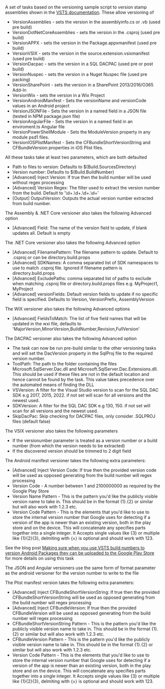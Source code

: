 
A set of tasks based on the versioning sample script to version stamp assemblies shown in the [VSTS documentation](https://msdn.microsoft.com/Library/vs/alm/Build/scripts/index
). These allow versioning of

* VersionAssemblies - sets the version in the assemblyinfo.cs or .vb (used pre build)
* VersionDotNetCoreAssemblies - sets the version in the .csproj (used pre build)
* VersionAPPX - sets the version in the Package.appxmanifest (used pre build)
* VersionVSIX - sets the version in the source.extension.vsixmanifest (used pre build)
* VersionDacpac - sets the version in a SQL DACPAC (used pre or post build)
* VersionNuspec - sets the version in a Nuget Nuspec file (used pre packing)
* VersionSharePoint - sets the version in a SharePoint 2013/2016/O365 Add-In
* VersionWix - sets the version in a Wix Project
* VersionAndroidManifest - Sets the versionName and versionCode values in an Android project
* VersionJSONFile - Sets the version in a named field in a JSON file (tested in NPM package.json file)
* VersionAngularFile - Sets the version in a named field in an enviroment.ts Angular file
* VersionPowerShellModule - Sets the ModuleVersion property in any module psd1 files.
* VersionIOSPlistManifest - Sets the CFBundleShortVersionString and CFBundleVersion properties in iOS Plist files.

All these tasks take at least two parameters, which are both defaulted

* Path to files to version: Defaults to $(Build.SourcesDirectory)
* Version number: Defaults to $(Build.BuildNumber)
* [Advanced] Inject Version: If true then the build number will be used without regex processing
* [Advanced] Version Regex: The filter used to extract the version number from the build. Default to '\d+\.\d+\.\d+\.\d+'
* [Output] OutputVersion: Outputs the actual version number extracted from build number.

The Assembly & .NET Core versioner also takes the following Advanced option

* [Advanced] Field: The name of the version field to update, if blank updates all. Default is empty

The .NET Core versioner also takes the following Advanced option

* [Advanced] FilenamePattern: The filename pattern to update. Default to .csproj or can be directory.build.props
* [Advanced] SDKNames: A comma separated list of SDK namespaces to use to match .csproj file. Ignored if filename pattern is directory.build.props
* [Advanced] ExcludePaths:  comma separated list of paths to exclude when matching .csproj file or directory.build.props files e.g. MyProject1, MyProject
* [Advanced] versionFields: Default version fields to update if no specific field is specified. Defaults to Version, VersionPrefix, AssemblyVersion

The WIX versioner also takes the following Advanced options

* [Advanced] FieldsToMatch: The list of five field names that will be updated in the wxi file, defaults to 'MajorVersion,MinorVersion,BuildNumber,Revision,FullVersion'

The DACPAC versioner also takes the following Advanced option

* The task can now be run pre-build similar to the other versioning tasks and will set the DacVersion property in the SqlProj file to the required version number.
* ToolPath: The path to the folder containing the files Microsoft.SqlServer.Dac.dll and Microsoft.SqlServer.Dac.Extensions.dll. This should be used if these files are not in the default location and hence cannot be found by the task. This value takes precedence over the automated means of finding the DLL
* VSVersion: A filter for the Visual Studio version to scan for the SQL DAC SDK e.g 2017, 2015, 2022. if not set will scan for all versions and the newest used.
* SDKVersion: A filter for the SQL DAC SDK e.g 130, 150. if not set will scan for all versions and the newest used.
* SkipDacPac: Skip checking for DACPAC files, only consider .SQLPROJ files (default false)

The VSIX versioner also takes the following parameters

* If the versionumber parameter is treated as a version number or a build number (from which the version needs to be extracted)
* If the discovered version should be trimmed to 2 digit field

The Android manifest versioner takes the following extra parameters:

* [Advanced] Inject Version Code: If true then the provided version code will be used as opposed generating from the build number will regex processing
* Version Code - A number between 1 and 2100000000 as required by the Google Play Store
* Version Name Pattern - This is the pattern you'd like the publicly visible version name to take in. This should be in the format {1}.{2} or similar but will also work with 1.2.3 etc.
* Version Code Pattern - This is the elements that you'd like to use to store the internal version number that Google uses for detecting if a version of the app is newer than an existing version, both in the play store and on the device. This will concatenate any specifies parts together into a single integer. It Accepts single values like {3} or multiple like {1}{2}{3}, delmiting with `{x}` is optional and should work with 123.

See the blog post [Making sure when you use VSTS build numbers to version Android Packages they can be uploaded to the Google Play Store](https://blogs.blackmarble.co.uk/rfennell/2018/05/12/making-sure-when-you-use-vsts-build-numbers-to-version-android-packages-they-can-be-uploaded-to-the-google-play-store/) for more details on using this task

The JSON and Angular versioners use the same form of format parameter as the android versioner for the version number to write to the file

The Plist manifest version takes the following extra parameters:
* [Advanced] Inject CFBundleShortVersionString: If true then the provided CFBundleShortVersionString will be used as opposed generating from the build number will regex processing
* [Advanced] Inject CFBundleVersion: If true then the provided CFBundleVersion will be used as opposed generating from the build number will regex processing
* CFBundleShortVersionString Pattern - This is the pattern you'd like the publicly visible version name to take in. This should be in the format {1}.{2} or similar but will also work with 1.2.3 etc.
* CFBundleVersion Pattern - This is the pattern you'd like the publicly visible version name to take in. This should be in the format {1}.{2} or similar but will also work with 1.2.3 etc.
* Version Code Pattern - This is the elements that you'd like to use to store the internal version number that Google uses for detecting if a version of the app is newer than an existing version, both in the play store and on the device. This will concatenate any specifies parts together into a single integer. It Accepts single values like {3} or multiple like {1}{2}{3}, delmiting with `{x}` is optional and should work with 123.

